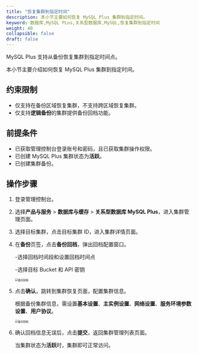 ```yaml
---
title: "恢复集群到指定时间"
description: 本小节主要如何恢复 MySQL Plus 集群到指定时间。 
keyword: 数据库,MySQL PLus,关系型数据库,MySQL,恢复集群到指定时间
weight: 40
collapsible: false
draft: false
---
```




MySQL Plus 支持从备份恢复集群到指定时间点。

本小节主要介绍如何恢复 MySQL Plus 集群到指定时间。

## 约束限制

- 仅支持在备份区域恢复集群，不支持跨区域恢复集群。
- 仅支持**逻辑备份**的集群提供备份回档功能。

## 前提条件

- 已获取管理控制台登录账号和密码，且已获取集群操作权限。
- 已创建 MySQL Plus 集群状态为**活跃**。
- 已创建集群备份。

## 操作步骤

1. 登录管理控制台。
2. 选择**产品与服务** > **数据库与缓存** > **关系型数据库 MySQL Plus**，进入集群管理页面。
3. 选择目标集群，点击目标集群 ID，进入集群详情页面。
4. 在**备份**页签，点击**备份回档**，弹出回档配置窗口。
   
   -选择回档时间段和设置回档时间点
   
   -选择目标 Bucket 和 API 密钥

   <img src="../../../_images/point_in_time_1.png" alt="备份回档" style="zoom:50%;" />

5. 点击**确认**，跳转到集群恢复页面，配置集群信息。

   根据备份集群信息，需设置**基本设置**、**主实例设置**、**网络设置**、**服务环境参数设置**、**用户协议**。

   <img src="../../../_images/point_in_time_2.png" alt="备份回档" style="zoom:50%;" />

6. 确认回档信息无误后，点击**提交**，返回集群管理列表页面。

   当集群状态为**活跃**时，集群即可正常访问。
